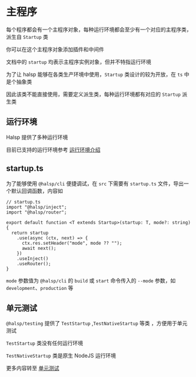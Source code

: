 # 主程序

每个程序都会有一个主程序对象，每种运行环境都会至少有一个对应的主程序类，派生自 `Startup` 类

你可以在这个主程序对象添加插件和中间件

文档中的 `startup` 均表示主程序实例对象，但并不特指运行环境

为了让 halsp 能够在各类生产环境中使用，`Startup` 类设计的较为开放，在 `ts` 中是个抽象类

因此该类不能直接使用，需要定义派生类，每种运行环境都有对应的 `Startup` 派生类

## 运行环境

Halsp 提供了多种运行环境

目前已支持的运行环境参考 [运行环境介绍](/usage/env)

## startup.ts

为了能够使用 `@halsp/cli` 便捷调试，在 `src` 下需要有 `startup.ts` 文件，导出一个默认回调函数，内容如

```TS
// startup.ts
import "@halsp/inject";
import "@halsp/router";

export default function <T extends Startup>(startup: T, mode?: string) {
  return startup
    .use(async (ctx, next) => {
      ctx.res.setHeader("mode", mode ?? "");
      await next();
    })
    .useInject()
    .useRouter();
}
```

`mode` 参数值为 `@halsp/cli` 的 `build` 或 `start` 命令传入的 `--mode` 参数，如 `development`、`production` 等

## 单元测试

`@halsp/testing` 提供了 `TestStartup` ,`TestNativeStartup` 等类 ，方便用于单元测试

`TestStartup` 类没有任何运行环境

`TestNativeStartup` 类是原生 NodeJS 运行环境

更多内容转至 [单元测试](/usage/testing)
